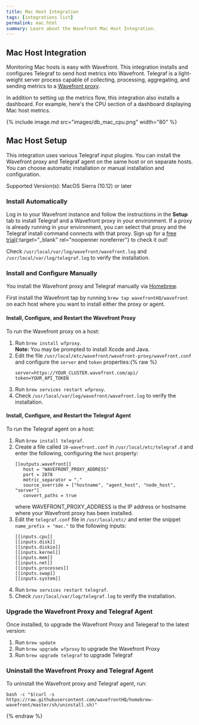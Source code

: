 ```yaml
---
title: Mac Host Integration
tags: [integrations list]
permalink: mac.html
summary: Learn about the Wavefront Mac Host Integration.
---
```

## Mac Host Integration

Monitoring Mac hosts is easy with Wavefront. This integration installs and configures Telegraf to send host metrics
into Wavefront. Telegraf is a light-weight server process capable of collecting, processing, aggregating, and sending metrics to a [Wavefront proxy](https://docs.wavefront.com/proxies.html).

In addition to setting up the metrics flow, this integration also installs a dashboard. For example, here's the CPU section of a dashboard displaying Mac host metrics.

{% include image.md src="images/db_mac_cpu.png" width="80" %}

## Mac Host Setup



This integration uses various Telegraf input plugins. You can install the Wavefront proxy and Telegraf agent on the same host or on separate hosts. You can choose automatic installation or manual installation and configuration.

Supported Version(s): MacOS Sierra (10.12) or later

### Install Automatically

Log in to your Wavefront instance and follow the instructions in the **Setup** tab to install Telegraf and a Wavefront proxy in your environment. If a proxy is already running in your environment, you can select that proxy and the Telegraf install command connects with that proxy. Sign up for a [free trial](http://wavefront.com/sign-up/?utm_source=docs.vmware.com&utm_medium=referral&utm_campaign=docs-front-page){:target="_blank" rel="noopenner noreferrer"} to check it out!

Check `/usr/local/var/log/wavefront/wavefront.log` and `/usr/local/var/log/telegraf.log` to verify the installation.

### Install and Configure Manually

You install the Wavefront proxy and Telegraf manually via [Homebrew](https://brew.sh/).

First install the Wavefront tap by running `brew tap wavefrontHQ/wavefront` on each host where you want to install either the proxy or agent.

#### Install, Configure, and Restart the Wavefront Proxy

To run the Wavefront proxy on a host:

1. Run `brew install wfproxy`.  
   **Note:** You may be prompted to install Xcode and Java.
1. Edit the file `/usr/local/etc/wavefront/wavefront-proxy/wavefront.conf` and configure the `server` and `token` properties:{% raw %}
   ```
   server=https://YOUR_CLUSTER.wavefront.com/api/
   token=YOUR_API_TOKEN
   ```
1. Run `brew services restart wfproxy`.
1. Check `/usr/local/var/log/wavefront/wavefront.log` to verify the installation.

#### Install, Configure, and Restart the Telegraf Agent

To run the Telegraf agent on a host:

1. Run `brew install telegraf`.
1. Create a file called `10-wavefront.conf` in `/usr/local/etc/telegraf.d` and enter the following, configuring the `host` property:
   ```
   [[outputs.wavefront]]
      host = "WAVEFRONT_PROXY_ADDRESS"
      port = 2878
      metric_separator = "."
      source_override = ["hostname", "agent_host", "node_host", "server"]
      convert_paths = true
   ```
   where WAVEFRONT_PROXY_ADDRESS is the IP address or hostname where your Wavefront proxy has been installed.
1. Edit the `telegraf.conf` file in `/usr/local/etc/` and enter the snippet `name_prefix = "mac."` to the following inputs:
   ```
   [[inputs.cpu]]
   [[inputs.disk]]
   [[inputs.diskio]]
   [[inputs.kernel]]
   [[inputs.mem]]
   [[inputs.net]]
   [[inputs.processes]]
   [[inputs.swap]]
   [[inputs.system]]
   ```
1. Run `brew services restart telegraf`.
1. Check `/usr/local/var/log/telegraf.log` to verify the installation.

### Upgrade the Wavefront Proxy and Telegraf Agent
Once installed, to upgrade the Wavefront Proxy and Telegeraf to the latest version:
1. Run `brew update`
2. Run `brew upgrade wfproxy` to upgrade the Wavefront Proxy
3. Run `brew upgrade telegraf` to upgrade Telegraf

### Uninstall the Wavefront Proxy and Telegraf Agent

To uninstall the Wavefront proxy and Telegraf agent, run:
```
bash -c "$(curl -s https://raw.githubusercontent.com/wavefrontHQ/homebrew-wavefront/master/sh/uninstall.sh)"
```
{% endraw %}
